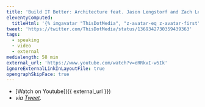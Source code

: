 ```yaml
---
title: 'Build IT Better: Architecture feat. Jason Lengstorf and Zach Leatherman'
eleventyComputed:
  titleHtml: '{% imgavatar "ThisDotMedia", "z-avatar-eq z-avatar-first" %}Build IT Better: Architecture feat.{% imgavatar "jlengstorf", "z-avatar-eq" %}Jason Lengstorf and{% imgavatar "zachleat", "z-avatar-eq" %}Zach Leatherman'
tweet: 'https://twitter.com/ThisDotMedia/status/1369342730359439363'
tags:
  - speaking
  - video
  - external
medialength: 58 min
external_url: 'https://www.youtube.com/watch?v=eRRkvI-w5Ik'
ignoreExternalLinkInLayoutFile: true
opengraphSkipFace: true
---
```

<div><youtube-lite-player @slug="eRRkvI-w5Ik" @label="{{ title }}"></youtube-lite-player></div>

* [Watch on Youtube]({{ external_url }})
* _via [Tweet](https://twitter.com/ThisDotMedia/status/1369342730359439363)._
